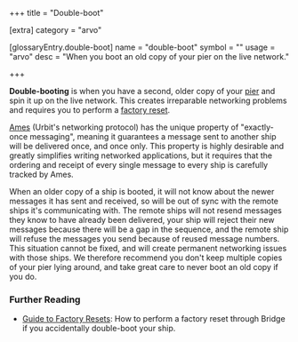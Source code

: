 +++
title = "Double-boot"

[extra]
category = "arvo"

[glossaryEntry.double-boot]
name = "double-boot"
symbol = ""
usage = "arvo"
desc = "When you boot an old copy of your pier on the live network."

+++

**Double-booting** is when you have a second, older copy of your
[pier](/reference/glossary/pier) and spin it up on the live network. This
creates irreparable networking problems and requires you to perform a [factory
reset](/reference/glossary/reset).

[Ames](/reference/glossary/ames) (Urbit's networking protocol) has the unique
property of "exactly-once messaging", meaning it guarantees a message sent to
another ship will be delivered once, and once only. This property is highly
desirable and greatly simplifies writing networked applications, but it requires
that the ordering and receipt of every single message to every ship is carefully
tracked by Ames.

When an older copy of a ship is booted, it will not know about the newer
messages it has sent and received, so will be out of sync with the remote ships
it's communicating with. The remote ships will not resend messages they know to
have already been delivered, your ship will reject their new messages because
there will be a gap in the sequence, and the remote ship will refuse the
messages you send because of reused message numbers. This situation cannot be
fixed, and will create permanent networking issues with those ships. We
therefore recommend you don't keep multiple copies of your pier lying around,
and take great care to never boot an old copy if you do.

### Further Reading

- [Guide to Factory
  Resets](https://operators.urbit.org/manual/id/guide-to-resets): How to perform
  a factory reset through Bridge if you accidentally double-boot your ship.
